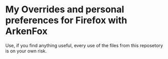 # My Overrides and personal preferences for Firefox with ArkenFox
Use, if you find anything useful, every use of the files from this reposetory is on your own risk.
